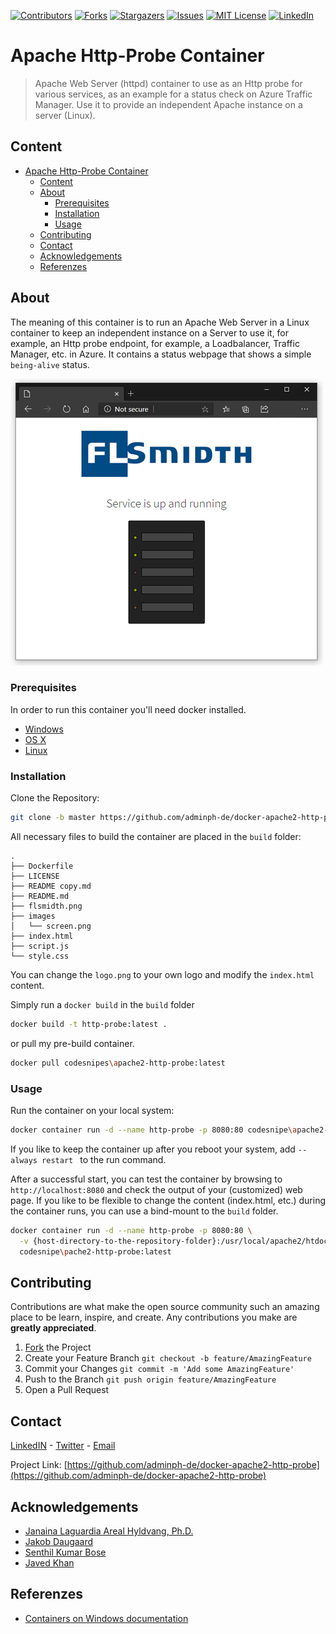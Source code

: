 <!--
*** To avoid retyping too much info. Do a search and replace for the following:
*** adminph-de, docker-apache2-http-probe, N00ky2010, patrick.hayo@flsmidth.com
-->

[![Contributors][contributors-shield]][contributors-url]
[![Forks][forks-shield]][forks-url]
[![Stargazers][stars-shield]][stars-url]
[![Issues][issues-shield]][issues-url]
[![MIT License][license-shield]][license-url]
[![LinkedIn][linkedin-shield]][linkedin-url] 

# Apache Http-Probe Container

> Apache Web Server (httpd) container to use as an Http probe for various services, as an example for a status check on Azure Traffic Manager. Use it to provide an independent Apache instance on a server (Linux).

<!-- CONTENT -->
## Content

- [Apache Http-Probe Container](#apache-http-probe-container)
  - [Content](#content)
  - [About](#about)
    - [Prerequisites](#prerequisites)
    - [Installation](#installation)
    - [Usage](#usage)
  - [Contributing](#contributing)
  - [Contact](#contact)
  - [Acknowledgements](#acknowledgements)
  - [Referenzes](#referenzes)


<!-- ABOUT THE PROJECT  -->
## About

The meaning of this container is to run an Apache Web Server in a Linux container to keep an independent instance on a Server to use it, for example, an Http probe endpoint, for example, a Loadbalancer, Traffic Manager, etc. in Azure. It contains a status webpage that shows a simple ``being-alive`` status.

![screenshot]


<!-- PREREQUISITES  -->
### Prerequisites

In order to run this container you'll need docker installed.

* [Windows](https://docs.docker.com/windows/started)
* [OS X](https://docs.docker.com/mac/started/)
* [Linux](https://docs.docker.com/linux/started/)

<!-- INSTALLATION  -->
### Installation

Clone the Repository:
```bash
git clone -b master https://github.com/adminph-de/docker-apache2-http-probe.git 
```

All necessary files to build the container are placed in the ```build``` folder:
```
.
├── Dockerfile
├── LICENSE
├── README copy.md
├── README.md
├── flsmidth.png
├── images
│   └── screen.png
├── index.html
├── script.js
└── style.css
```

You can change the ``logo.png`` to your own logo and modify the ``index.html`` content.

Simply run a ``docker build`` in the ``build`` folder
```bash
docker build -t http-probe:latest .
```

or pull my pre-build container.
```bash
docker pull codesnipes\apache2-http-probe:latest
```

<!-- USAGE  -->
### Usage

Run the container on your local system:
```bash
docker container run -d --name http-probe -p 8080:80 codesnipe\apache2-http-probe:latest
```

If you like to keep the container up after you reboot your system, add ``--always restart `` to the run command.

After a successful start, you can test the container by browsing to ``http://localhost:8080`` and check
the output of your (customized) web page. If you like to be flexible to change the content (index.html, etc.)
during the container runs, you can use a bind-mount to the ``build`` folder.

```bash
docker container run -d --name http-probe -p 8080:80 \
  -v {host-directory-to-the-repository-folder}:/usr/local/apache2/htdocs \
  codesnipe\pache2-http-probe:latest
```


<!-- CONTRIBUTING  -->
## Contributing

Contributions are what make the open source community such an amazing place to be learn, inspire, and create. 
Any contributions you make are **greatly appreciated**.

1. [Fork](https://docs.github.com/en/enterprise/2.13/user/articles/fork-a-repo) the Project
2. Create your Feature Branch `git checkout -b feature/AmazingFeature`
3. Commit your Changes `git commit -m 'Add some AmazingFeature'`
4. Push to the Branch `git push origin feature/AmazingFeature`
5. Open a Pull Request


<!-- CONTACT -->
## Contact

[LinkedIN](https://www.linkedin.com/in/patrickhayo/?locale=en_US) - [Twitter](https://twitter.com/N00ky2010) - [Email](patrick.hayo@flsmidth.com)

Project Link: [https://github.com/adminph-de/docker-apache2-http-probe](https://github.com/adminph-de/docker-apache2-http-probe)


<!-- ACKNOWLAGEMENTS -->
## Acknowledgements

* [Janaina Laguardia Areal Hyldvang, Ph.D.](https://www.linkedin.com/in/janainahyldvang/)
* [Jakob Daugaard](https://www.linkedin.com/in/jakobdaugaard/?locale=en_US)
* [Senthil Kumar Bose](https://www.linkedin.com/in/senthil-kumar-bose-6900582/)
* [Javed Khan](https://www.linkedin.com/in/javed-khan-674863164/)


<!-- REFERENZES -->
## Referenzes

* [Containers on Windows documentation](https://docs.microsoft.com/en-us/virtualization/windowscontainers/)


<!-- MARKDOWN LINKS & IMAGES -->
<!-- https://www.markdownguide.org/basic-syntax/#reference-style-links -->
[bug-report]: https://github.com/adminph-de/docker-apache2-http-probe/issues
[Request Feature]:https://github.com/adminph-de/docker-apache2-http-probe/issues
[contributors-shield]: https://img.shields.io/github/contributors/adminph-de/docker-apache2-http-probe.svg?style=flat-square
[contributors-url]: https://github.com/adminph-de/docker-apache2-http-probe/graphs/contributors
[forks-shield]: https://img.shields.io/github/forks/adminph-de/docker-apache2-http-probe.svg?style=flat-square
[forks-url]: https://github.com/adminph-de/docker-apache2-http-probe/network/members
[stars-shield]: https://img.shields.io/github/stars/adminph-de/docker-apache2-http-probe?style=flat-square
[stars-url]: https://github.com/adminph-de/docker-apache2-http-probe/stargazers
[issues-shield]: https://img.shields.io/github/issues/adminph-de/docker-apache2-http-probe.svg?style=flat-square
[issues-url]: https://github.com/adminph-de/docker-apache2-http-probe/issues
[license-shield]: https://img.shields.io/github/license/adminph-de/docker-apache2-http-probe.svg?style=flat-square
[license-url]: https://github.com/adminph-de/docker-apache2-http-probe/blob/master/LICENSE
[linkedin-shield]: https://img.shields.io/badge/-LinkedIn-black.svg?style=flat-square&logo=linkedin&colorB=555
[linkedin-url]: https://www.linkedin.com/in/patrickhayo/?locale=en_US
[screenshot]: https://github.com/adminph-de/docker-apache2-http-probe/blob/master/images/screen.png
